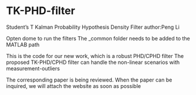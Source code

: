 # TK-PHD-filter

Student’s T Kalman Probability Hypothesis Density Filter
author:Peng Li

Opten dome to run the filters
The _common folder needs to be added to the MATLAB path

This is the code for our new work, which is a robust PHD/CPHD filter
The proposed TK-PHD/CPHD filter can handle the non-linear scenarios with measurement-outliers

The corresponding paper is being reviewed. When the paper can be inquired, we will attach the website as soon as possible
